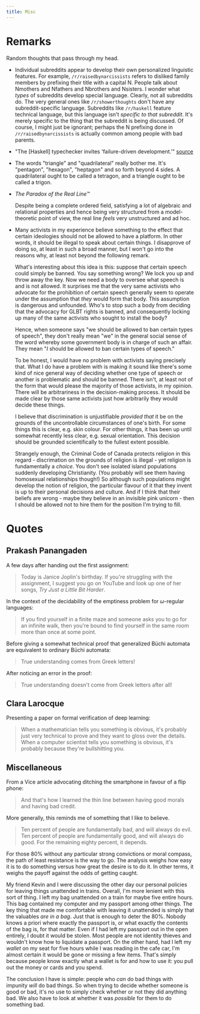 ```yaml
---
title: Misc
---
```


# Remarks

Random thoughts that pass through my head.

  * Individual subreddits appear to develop their own personalized linguistic
    features. For example, `/r/raisedbynarcissists` refers to disliked family
    members by prefixing their title with a capital N. People talk about
    Nmothers and Nfathers and Nbrothers and Nsisters.
    I wonder what *types* of subreddits develop special language.
    Clearly, not all subreddits do. The very general ones like
    `/r/showerthoughts` don't have any subreddit-specific language.
    Subreddits like `/r/haskell` feature technical language, but this language
    isn't *specific to that subreddit*. It's merely specific to the thing that
    the subreddit is being discussed.
    Of course, I might just be ignorant; perhaps the N prefixing done in
    `/r/raisedbynarcissists` is actually common among people with bad parents.

  * "The [Haskell] typechecker invites 'failure-driven development.'"
    [source](http://bitemyapp.com/posts/2017-05-03-what-a-haskell-study-group-is-not.html)

  * The words "triangle" and "quadrilateral" really bother me.
    It's "pentagon", "hexagon", "heptagon" and so forth beyond 4 sides.
    A quadrilateral ought to be called a tetragon, and a triangle ought to be
    called a trigon.

  * _The Paradox of the Real Line™_

    Despite being a complete ordered field, satisfying a lot of algebraic and
    relational properties and hence being very structured from a
    model-theoretic point of view, the real line *feels* very unstructured and
    ad hoc.

  * Many activists in my experience believe something to the effect that
    certain ideologies should not be allowed to have a platform.
    In other words, it should be illegal to speak about certain things.
    I disapprove of doing so, at least in such a broad manner, but I won't go
    into the reasons why, at least not beyond the following remark.

    What's interesting about this idea is this:
    suppose that certain speech could simply be banned.
    You say something wrong? We lock you up and throw away the key.
    Now we need a body to oversee what speech is and is not allowed.
    It surprises me that the very same activists who advocate for the
    prohibition of certain speech generally seem to operate under the
    assumption that *they* would form that body.
    This assumption is dangerous and unfounded.
    Who's to stop such a body from deciding that the advocacy for GLBT rights
    is banned, and consequently locking up many of the same activists who
    sought to install the body?

    Hence, when someone says "we should be allowed to ban certain types of
    speech", they don't really mean "we" in the general social sense of the
    word whereby some government body is in charge of such an affair.
    They mean "*I* should be allowed to ban certain types of speech."

    To be honest, I would have no problem with activists saying precisely that.
    What I do have a problem with is making it sound like there's some kind of
    nice general way of deciding whether one type of speech or another is
    problematic and should be banned.
    There isn't, at least not of the form that would please the majority of
    those activists, in my opinion.
    There will be arbitrariness in the decision-making process.
    It should be made clear by those same activists just how arbitrarily they
    would decide these things.

    I believe that discrimination is unjustifiable *provided that* it be on the
    grounds of the uncontrollable circumstances of one's birth.
    For some things this is clear, e.g. skin colour.
    For other things, it has been up until somewhat recently less clear, e.g.
    sexual orientation.
    This decision should be grounded scientifically to the fullest extent
    possible.

    Strangely enough, the Criminal Code of Canada protects religion in this
    regard - discrimation on the grounds of religion is illegal - yet religion
    is fundamentally a *choice*.
    You don't see isolated island populations suddenly developing Christianity.
    (You probably will see them having homosexual relationships though!)
    So although such populations might develop the notion of religion, the
    particular flavour of it that they invent is up to their personal decisions
    and culture.
    And if I think that their beliefs are wrong - maybe they believe in an
    invisible pink unicorn - then I should be allowed not to hire them for the
    position I'm trying to fill.

# Quotes

## Prakash Panangaden

A few days after handing out the first assignment:

> Today is Janice Joplin's birthday. If you're struggling with the assignment,
> I suggest you go on YouTube and look up one of her songs, _Try Just a Little
> Bit Harder_.

In the context of the decidability of the emptiness problem for
$\omega$-regular languages:

> If you find yourself in a finite maze and someone asks you to go for an
> infinite walk, then you're bound to find yourself in the same room more than
> once at some point.

Before giving a somewhat technical proof that generalized Büchi automata are
equivalent to ordinary Büchi automata:

> True understanding comes from Greek letters!

After noticing an error in the proof:

> True understanding doesn't come from Greek letters after all!

## Clara Larocque

Presenting a paper on formal verification of deep learning:

> When a mathematician tells you something is obvious, it's probably just very
> technical to prove and they want to gloss over the details.
> When a computer scientist tells you something is obvious, it's probably
> because they're bullshitting you.

## Miscellaneous

From a Vice article advocating ditching the smartphone in favour of a flip
phone:

> And that's how I learned the thin line between having good morals and having
> bad credit.

More generally, this reminds me of something that I like to believe.

> Ten percent of people are fundamentally bad, and will always do evil.
> Ten percent of people are fundamentally good, and will always do good.
> For the remaining eighty percent, it depends.

For those 80% without any particular strong convictions or moral compass, the
path of least resistance is the way to go. The analysis weighs how easy it is
to do something versus how great the desire is to do it. In other terms, it
weighs the payoff against the odds of getting caught.

My friend Kevin and I were discussing the other day our personal policies for
leaving things unattended in trains. Overall, I'm more lenient with this sort
of thing. I left my bag unattended on a train for maybe five entire hours. This
bag contained my computer and my passport among other things. The key thing
that made me comfortable with leaving it unattended is simply that the
valuables *are in a bag*. Just that is enough to deter the 80%. Nobody knows a
priori where exactly the passport is, or what exactly the contents of the
bag is, for that matter. Even if I had left my passport out in the open
entirely, I doubt it would be stolen. Most people are not identity thieves and
wouldn't know how to liquidate a passport. On the other hand, had I left my
*wallet* on my seat for five hours while I was reading in the cafe car, I'm
almost certain it would be gone or missing a few items. That's simply because
people know exactly what a wallet is for and how to use it: you pull out the
money or cards and you spend.

The conclusion I have is simple: people who _can_ do bad things with impunity
_will_ do bad things.
So when trying to decide whether someone is good or bad, it's no use to simply
check whether or not they did anything bad. We also have to look at whether it
was *possible* for them to do something bad.
